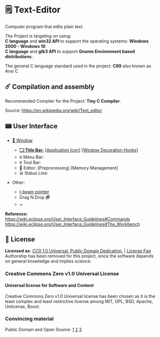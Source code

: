 # 🗒 Text-Editor
 Computer program that edits plain text. 
 
 The Project is targeting on using:  
 **C language** and **win32 API** to support the operating systems: **Windows 2000 - Windows 10**  
 **C language** and **gtk3 API** to support **Gnome Environment based distributions.**
 
 The general C language standard used in the project: **C89** also known as Ansi C  
 
 ## ☄️ Compilation and assembly
 Recommended Compiler for the Project: **Tiny C Compiler**.
 
 Source: https://en.wikipedia.org/wiki/Text_editor

## 📟 User Interface
* [🔳 Window](https://en.wikipedia.org/wiki/Window_(computing))
  * [**🗔 Title Bar:**](https://en.wikipedia.org/wiki/Window_(computing)#Title_bar) [[Application Icon]]() [[Window Decoration Hooks]]()
  * ⩸ Menu Bar: 
  * ⩸ Tool Bar:
  * 📑 Editor: [Preprocessing] [Memory Management]
  * 𝍐 Status Line: 

* Other:
  * [I-beam pointer](https://www.computerhope.com/jargon/i/ibeam.htm)
  * Drag N Drop 🗗
  * ⌯

**Reference:**  
https://wiki.eclipse.org/User_Interface_Guidelines#Commands  
https://wiki.eclipse.org/User_Interface_Guidelines#The_Workbench

## 🔮 License
**Licensed as:** [CC0 1.0 Universal, Public Domain Dedication.](https://creativecommons.org/publicdomain/zero/1.0/?ref=chooser-v1)  | [License Faq](https://wiki.creativecommons.org/wiki/CC0_FAQ)  
Authorship has been removed for this project, since the software depends on general knowledge and implies science.
### Creative Commons Zero v1.0 Universal License 
#### Universal license for Software and Content
Creative Commons Zero v1.0 Universal license has been chosen as it is the least complex and least restrictive license among MIT, GPL, BSD, Apache, Unlicense, Boost.  

### Convincing material   
Public Domain and Open Source: [1](https://opensource.stackexchange.com/questions/4958/why-use-licenses-why-not-release-open-source-code-to-public-domain/4959) [2](https://softwareengineering.stackexchange.com/questions/106157/how-to-release-project-under-public-domain) [3](https://opensource.guide/legal/#which-open-source-license-is-appropriate-for-my-project)


